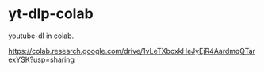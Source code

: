 # yt-dlp-colab
youtube-dl in colab.

https://colab.research.google.com/drive/1vLeTXboxkHeJyEjR4AardmqQTarexYSK?usp=sharing
